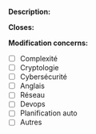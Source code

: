**Description:**

**Closes:**

**Modification concerns:**

- [ ] Complexité
- [ ] Cryptologie
- [ ] Cybersécurité
- [ ] Anglais
- [ ] Réseau
- [ ] Devops
- [ ] Planification auto
- [ ] Autres